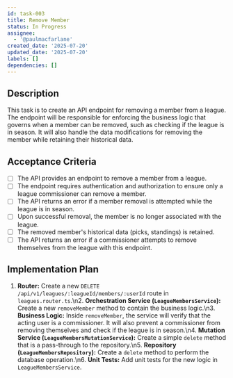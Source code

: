 ```yaml
---
id: task-003
title: Remove Member
status: In Progress
assignee:
  - '@paulmacfarlane'
created_date: '2025-07-20'
updated_date: '2025-07-20'
labels: []
dependencies: []
---
```


## Description

This task is to create an API endpoint for removing a member from a league. The endpoint will be responsible for enforcing the business logic that governs when a member can be removed, such as checking if the league is in season. It will also handle the data modifications for removing the member while retaining their historical data.

## Acceptance Criteria

- [ ] The API provides an endpoint to remove a member from a league.
- [ ] The endpoint requires authentication and authorization to ensure only a league commissioner can remove a member.
- [ ] The API returns an error if a member removal is attempted while the league is in season.
- [ ] Upon successful removal, the member is no longer associated with the league.
- [ ] The removed member's historical data (picks, standings) is retained.
- [ ] The API returns an error if a commissioner attempts to remove themselves from the league with this endpoint.

## Implementation Plan

1. **Router:** Create a new `DELETE /api/v1/leagues/:leagueId/members/:userId` route in `leagues.router.ts`.\n2. **Orchestration Service (`LeagueMembersService`):** Create a new `removeMember` method to contain the business logic.\n3. **Business Logic:** Inside `removeMember`, the service will verify that the acting user is a commissioner. It will also prevent a commissioner from removing themselves and check if the league is in season.\n4. **Mutation Service (`LeagueMembersMutationService`):** Create a simple `delete` method that is a pass-through to the repository.\n5. **Repository (`LeagueMembersRepository`):** Create a `delete` method to perform the database operation.\n6. **Unit Tests:** Add unit tests for the new logic in `LeagueMembersService`.
